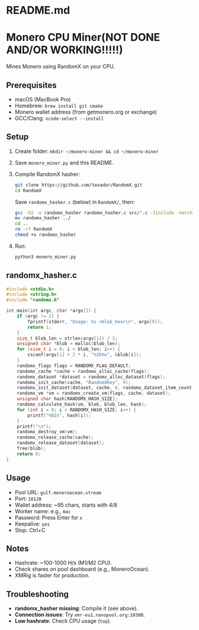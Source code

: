 # README.md

# Monero CPU Miner(NOT DONE AND/OR WORKING!!!!!)

Mines Monero using RandomX on your CPU.

## Prerequisites

- macOS (MacBook Pro)
- Homebrew: `brew install git cmake`
- Monero wallet address (from getmonero.org or exchange)
- GCC/Clang: `xcode-select --install`

## Setup

1. Create folder: `mkdir ~/monero-miner && cd ~/monero-miner`

2. Save `monero_miner.py` and this README.

3. Compile RandomX hasher:

   ```bash
   git clone https://github.com/tevador/RandomX.git
   cd RandomX
   ```

   Save `randomx_hasher.c` (below) in `RandomX/`, then:

   ```bash
   gcc -O2 -o randomx_hasher randomx_hasher.c src/*.c -Iinclude -march=armv8-a+crypto
   mv randomx_hasher ../
   cd ..
   rm -rf RandomX
   chmod +x randomx_hasher
   ```

4. Run:

   ```bash
   python3 monero_miner.py
   ```

## randomx_hasher.c

```c
#include <stdio.h>
#include <string.h>
#include "randomx.h"

int main(int argc, char *argv[]) {
    if (argc != 2) {
        fprintf(stderr, "Usage: %s <blob_hex>\n", argv[0]);
        return 1;
    }
    size_t blob_len = strlen(argv[1]) / 2;
    unsigned char *blob = malloc(blob_len);
    for (size_t i = 0; i < blob_len; i++) {
        sscanf(argv[1] + 2 * i, "%2hhx", &blob[i]);
    }
    randomx_flags flags = RANDOMX_FLAG_DEFAULT;
    randomx_cache *cache = randomx_alloc_cache(flags);
    randomx_dataset *dataset = randomx_alloc_dataset(flags);
    randomx_init_cache(cache, "RandomXKey", 9);
    randomx_init_dataset(dataset, cache, 0, randomx_dataset_item_count());
    randomx_vm *vm = randomx_create_vm(flags, cache, dataset);
    unsigned char hash[RANDOMX_HASH_SIZE];
    randomx_calculate_hash(vm, blob, blob_len, hash);
    for (int i = 0; i < RANDOMX_HASH_SIZE; i++) {
        printf("%02x", hash[i]);
    }
    printf("\n");
    randomx_destroy_vm(vm);
    randomx_release_cache(cache);
    randomx_release_dataset(dataset);
    free(blob);
    return 0;
}
```

## Usage

- Pool URL: `gulf.moneroocean.stream`
- Port: `10128`
- Wallet address: \~95 chars, starts with 4/8
- Worker name: e.g., `mac`
- Password: Press Enter for `x`
- Keepalive: `yes`
- Stop: Ctrl+C

## Notes

- Hashrate: \~100-1000 H/s (M1/M2 CPU).
- Check shares on pool dashboard (e.g., MoneroOcean).
- XMRig is faster for production.

## Troubleshooting

- **randomx_hasher missing**: Compile it (see above).
- **Connection issues**: Try `xmr-eu1.nanopool.org:10300`.
- **Low hashrate**: Check CPU usage (`top`).
